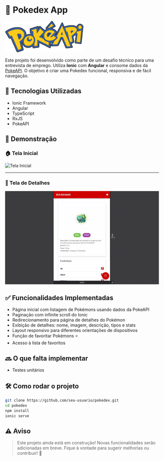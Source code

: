 # 📱 Pokedex App

![Pokedex Banner](https://raw.githubusercontent.com/PokeAPI/media/master/logo/pokeapi_256.png)

Este projeto foi desenvolvido como parte de um desafio técnico para uma entrevista de emprego. Utiliza **Ionic** com **Angular** e consome dados da [PokeAPI](https://pokeapi.co/). O objetivo é criar uma Pokedex funcional, responsiva e de fácil navegação.

## 🚀 Tecnologias Utilizadas

- Ionic Framework
- Angular
- TypeScript
- RxJS
- PokeAPI

## 🎥 Demonstração

### 🏠 Tela Inicial

![Tela Inicial](src/assets/gifs/home-screen.gif)

---

### 📄 Tela de Detalhes

![Tela de Detalhes](src/assets/gifs/details-screen.gif)

## ✅ Funcionalidades Implementadas

- Página inicial com listagem de Pokémons usando dados da PokeAPI
- Paginação com infinite scroll do Ionic
- Redirecionamento para página de detalhes do Pokémon
- Exibição de detalhes: nome, imagem, descrição, tipos e stats
- Layout responsivo para diferentes orientações de dispositivos
- Função de favoritar Pokémons ⭐
- Acesso à lista de favoritos

## 🔜 O que falta implementar

- Testes unitários

## 🛠️ Como rodar o projeto

```bash
git clone https://github.com/seu-usuario/pokedex.git
cd pokedex
npm install
ionic serve
```

## ⚠️ Aviso

> Este projeto ainda está em construção! Novas funcionalidades serão adicionadas em breve. Fique à vontade para sugerir melhorias ou contribuir! 🚧